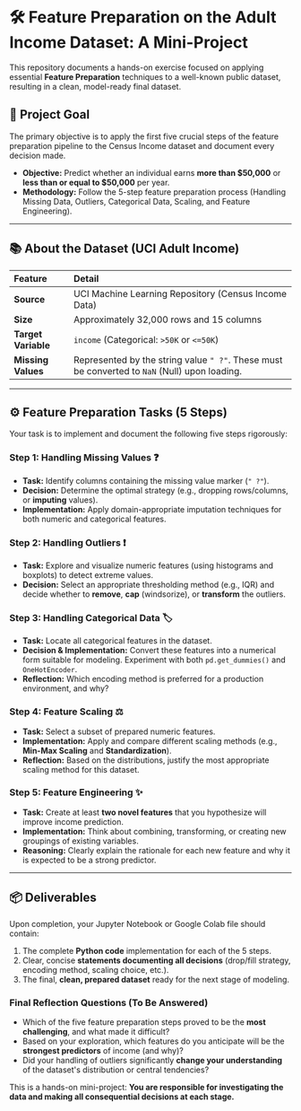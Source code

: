 # 🛠️ Feature Preparation on the Adult Income Dataset: A Mini-Project

This repository documents a hands-on exercise focused on applying essential **Feature Preparation** techniques to a well-known public dataset, resulting in a clean, model-ready final dataset.

## 🎯 Project Goal

The primary objective is to apply the first five crucial steps of the feature preparation pipeline to the Census Income dataset and document every decision made.

* **Objective:** Predict whether an individual earns **more than $50,000** or **less than or equal to $50,000** per year.
* **Methodology:** Follow the 5-step feature preparation process (Handling Missing Data, Outliers, Categorical Data, Scaling, and Feature Engineering).

--- 
 
## 📚 About the Dataset (UCI Adult Income)

| Feature | Detail |
| :--- | :--- |
| **Source** | UCI Machine Learning Repository (Census Income Data) |
| **Size** | Approximately 32,000 rows and 15 columns |
| **Target Variable** | `income` (Categorical: `>50K` or `<=50K`) |
| **Missing Values** | Represented by the string value `" ?"`. These must be converted to `NaN` (Null) upon loading. |

---

## ⚙️ Feature Preparation Tasks (5 Steps)

Your task is to implement and document the following five steps rigorously:

### Step 1: Handling Missing Values ❓

* **Task:** Identify columns containing the missing value marker (`" ?"`).
* **Decision:** Determine the optimal strategy (e.g., dropping rows/columns, or **imputing** values).
* **Implementation:** Apply domain-appropriate imputation techniques for both numeric and categorical features.

### Step 2: Handling Outliers ❗

* **Task:** Explore and visualize numeric features (using histograms and boxplots) to detect extreme values.
* **Decision:** Select an appropriate thresholding method (e.g., IQR) and decide whether to **remove**, **cap** (windsorize), or **transform** the outliers.

### Step 3: Handling Categorical Data 🏷️

* **Task:** Locate all categorical features in the dataset.
* **Decision & Implementation:** Convert these features into a numerical form suitable for modeling. Experiment with both `pd.get_dummies()` and `OneHotEncoder`.
* **Reflection:** Which encoding method is preferred for a production environment, and why?

### Step 4: Feature Scaling ⚖️

* **Task:** Select a subset of prepared numeric features.
* **Implementation:** Apply and compare different scaling methods (e.g., **Min-Max Scaling** and **Standardization**).
* **Reflection:** Based on the distributions, justify the most appropriate scaling method for this dataset.

### Step 5: Feature Engineering ✨

* **Task:** Create at least **two novel features** that you hypothesize will improve income prediction.
* **Implementation:** Think about combining, transforming, or creating new groupings of existing variables.
* **Reasoning:** Clearly explain the rationale for each new feature and why it is expected to be a strong predictor.

---

## 📦 Deliverables

Upon completion, your Jupyter Notebook or Google Colab file should contain:

1.  The complete **Python code** implementation for each of the 5 steps.
2.  Clear, concise **statements documenting all decisions** (drop/fill strategy, encoding method, scaling choice, etc.).
3.  The final, **clean, prepared dataset** ready for the next stage of modeling.

### Final Reflection Questions (To Be Answered)

* Which of the five feature preparation steps proved to be the **most challenging**, and what made it difficult?
* Based on your exploration, which features do you anticipate will be the **strongest predictors** of income (and why)?
* Did your handling of outliers significantly **change your understanding** of the dataset's distribution or central tendencies?

This is a hands-on mini-project: **You are responsible for investigating the data and making all consequential decisions at each stage.**
